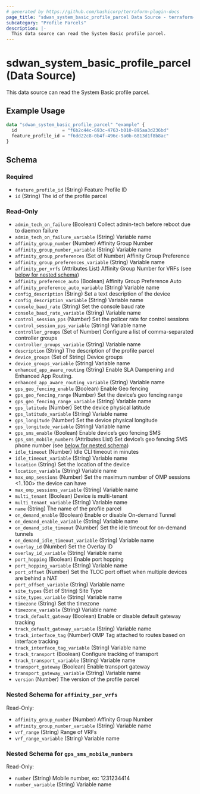 ```yaml
---
# generated by https://github.com/hashicorp/terraform-plugin-docs
page_title: "sdwan_system_basic_profile_parcel Data Source - terraform-provider-sdwan"
subcategory: "Profile Parcels"
description: |-
  This data source can read the System Basic profile parcel.
---
```


# sdwan_system_basic_profile_parcel (Data Source)

This data source can read the System Basic profile parcel.

## Example Usage

```terraform
data "sdwan_system_basic_profile_parcel" "example" {
  id                 = "f6b2c44c-693c-4763-b010-895aa3d236bd"
  feature_profile_id = "f6dd22c8-0b4f-496c-9a0b-6813d1f8b8ac"
}
```

<!-- schema generated by tfplugindocs -->
## Schema

### Required

- `feature_profile_id` (String) Feature Profile ID
- `id` (String) The id of the profile parcel

### Read-Only

- `admin_tech_on_failure` (Boolean) Collect admin-tech before reboot due to daemon failure
- `admin_tech_on_failure_variable` (String) Variable name
- `affinity_group_number` (Number) Affinity Group Number
- `affinity_group_number_variable` (String) Variable name
- `affinity_group_preferences` (Set of Number) Affinity Group Preference
- `affinity_group_preferences_variable` (String) Variable name
- `affinity_per_vrfs` (Attributes List) Affinity Group Number for VRFs (see [below for nested schema](#nestedatt--affinity_per_vrfs))
- `affinity_preference_auto` (Boolean) Affinity Group Preference Auto
- `affinity_preference_auto_variable` (String) Variable name
- `config_description` (String) Set a text description of the device
- `config_description_variable` (String) Variable name
- `console_baud_rate` (String) Set the console baud rate
- `console_baud_rate_variable` (String) Variable name
- `control_session_pps` (Number) Set the policer rate for control sessions
- `control_session_pps_variable` (String) Variable name
- `controller_groups` (Set of Number) Configure a list of comma-separated controller groups
- `controller_groups_variable` (String) Variable name
- `description` (String) The description of the profile parcel
- `device_groups` (Set of String) Device groups
- `device_groups_variable` (String) Variable name
- `enhanced_app_aware_routing` (String) Enable SLA Dampening and Enhanced App Routing.
- `enhanced_app_aware_routing_variable` (String) Variable name
- `gps_geo_fencing_enable` (Boolean) Enable Geo fencing
- `gps_geo_fencing_range` (Number) Set the device’s geo fencing range
- `gps_geo_fencing_range_variable` (String) Variable name
- `gps_latitude` (Number) Set the device physical latitude
- `gps_latitude_variable` (String) Variable name
- `gps_longitude` (Number) Set the device physical longitude
- `gps_longitude_variable` (String) Variable name
- `gps_sms_enable` (Boolean) Enable device’s geo fencing SMS
- `gps_sms_mobile_numbers` (Attributes List) Set device’s geo fencing SMS phone number (see [below for nested schema](#nestedatt--gps_sms_mobile_numbers))
- `idle_timeout` (Number) Idle CLI timeout in minutes
- `idle_timeout_variable` (String) Variable name
- `location` (String) Set the location of the device
- `location_variable` (String) Variable name
- `max_omp_sessions` (Number) Set the maximum number of OMP sessions <1..100> the device can have
- `max_omp_sessions_variable` (String) Variable name
- `multi_tenant` (Boolean) Device is multi-tenant
- `multi_tenant_variable` (String) Variable name
- `name` (String) The name of the profile parcel
- `on_demand_enable` (Boolean) Enable or disable On-demand Tunnel
- `on_demand_enable_variable` (String) Variable name
- `on_demand_idle_timeout` (Number) Set the idle timeout for on-demand tunnels
- `on_demand_idle_timeout_variable` (String) Variable name
- `overlay_id` (Number) Set the Overlay ID
- `overlay_id_variable` (String) Variable name
- `port_hopping` (Boolean) Enable port hopping
- `port_hopping_variable` (String) Variable name
- `port_offset` (Number) Set the TLOC port offset when multiple devices are behind a NAT
- `port_offset_variable` (String) Variable name
- `site_types` (Set of String) Site Type
- `site_types_variable` (String) Variable name
- `timezone` (String) Set the timezone
- `timezone_variable` (String) Variable name
- `track_default_gateway` (Boolean) Enable or disable default gateway tracking
- `track_default_gateway_variable` (String) Variable name
- `track_interface_tag` (Number) OMP Tag attached to routes based on interface tracking
- `track_interface_tag_variable` (String) Variable name
- `track_transport` (Boolean) Configure tracking of transport
- `track_transport_variable` (String) Variable name
- `transport_gateway` (Boolean) Enable transport gateway
- `transport_gateway_variable` (String) Variable name
- `version` (Number) The version of the profile parcel

<a id="nestedatt--affinity_per_vrfs"></a>
### Nested Schema for `affinity_per_vrfs`

Read-Only:

- `affinity_group_number` (Number) Affinity Group Number
- `affinity_group_number_variable` (String) Variable name
- `vrf_range` (String) Range of VRFs
- `vrf_range_variable` (String) Variable name


<a id="nestedatt--gps_sms_mobile_numbers"></a>
### Nested Schema for `gps_sms_mobile_numbers`

Read-Only:

- `number` (String) Mobile number, ex: 1231234414
- `number_variable` (String) Variable name
